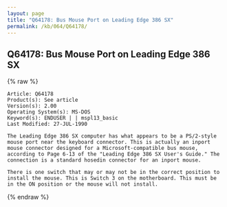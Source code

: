 ```yaml
---
layout: page
title: "Q64178: Bus Mouse Port on Leading Edge 386 SX"
permalink: /kb/064/Q64178/
---
```


## Q64178: Bus Mouse Port on Leading Edge 386 SX

{% raw %}

	Article: Q64178
	Product(s): See article
	Version(s): 2.00
	Operating System(s): MS-DOS
	Keyword(s): ENDUSER | | mspl13_basic
	Last Modified: 27-JUL-1990
	
	The Leading Edge 386 SX computer has what appears to be a PS/2-style
	mouse port near the keyboard connector. This is actually an inport
	mouse connector designed for a Microsoft-compatible bus mouse,
	according to Page 6-13 of the "Leading Edge 386 SX User's Guide." The
	connection is a standard hosedin connector for an inport mouse.
	
	There is one switch that may or may not be in the correct position to
	install the mouse. This is Switch 3 on the motherboard. This must be
	in the ON position or the mouse will not install.

{% endraw %}
